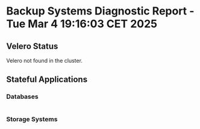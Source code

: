 # Backup Systems Diagnostic Report - Tue Mar  4 19:16:03 CET 2025

## Velero Status
Velero not found in the cluster.

## Stateful Applications
### Databases
```
```
### Storage Systems
```
```
